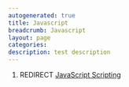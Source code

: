 ```yaml
---
autogenerated: true
title: Javascript
breadcrumb: Javascript
layout: page
categories: 
description: test description
---
```


1.  REDIRECT [JavaScript Scripting](JavaScript_Scripting "wikilink")
